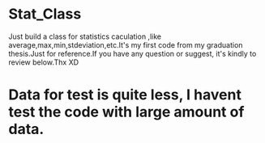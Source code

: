 # Stat_Class
Just build a class for statistics caculation ,like average,max,min,stdeviation,etc.It's my first code from my graduation thesis.Just for reference.If you have any question or suggest, it's kindly to review below.Thx XD
# Data for test is quite less, I havent test the code with large amount of data.
